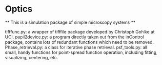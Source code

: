 # Optics
** This is a simulation package of simple microscopy systems ** 

tifffunc.py: a wrapper of tifffile package developed by	Christoph Gohlke at UCI. 
pupil2device.py: a program directly taken out from the inControl package, contains lots of redundant functions which need to be removed. 
Phase_retrieval.py: a class for iterative phase retrieval. 
psf_tools.py: all small, handy functions for point-spread function operation, including fitting, visualizing, centering, etc. 

